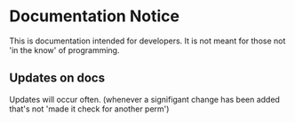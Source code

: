# Documentation Notice
This is documentation intended for developers. It is not meant for those not 'in the know' of programming.

## Updates on docs
Updates will occur often. (whenever a signifigant change has been added that's not 'made it check for another perm')

